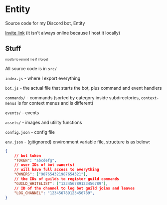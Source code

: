 # Entity
Source code for my Discord bot, Entity

[Invite link](https://discord.com/api/oauth2/authorize?client_id=812960290718482483&permissions=738585664&scope=applications.commands%20bot) (it isn't always online because I host it locally)

## Stuff
<sup><sub>mostly to remind me if i forget</sub></sup>

All source code is in `src/`

`index.js` - where I export everything

`bot.js` - the actual file that starts the bot, plus command and event handlers

`commands/` - commands (sorted by category inside subdirectories, `context-menus` is for context menus and is different)

`events/` - events

`assets/` - images and utility functions

`config.json` - config file

`env.json` - (gitignored) environment variable file, structure is as below:
```json
{
	// bot token
	"TOKEN": "abcdefg",
	// user IDs of bot owner(s)
	// will have full access to everything
	"OWNERS": ["987654321987654321"],
	// the IDs of guilds to register guild commands
	"GUILD_WHITELIST": ["123456789123456789"],
	// ID of the channel to log bot guild joins and leaves
	"LOG_CHANNEL": "123456789123456789",
}
```
